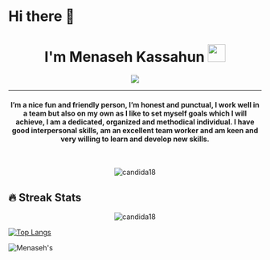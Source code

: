 # Hi there 👋

<h1 align="center">I'm Menaseh Kassahun <img src="https://media.giphy.com/media/hvRJCLFzcasrR4ia7z/giphy.gif" width="35"></h1>
<p align="center">
  <a href="https://github.com/DenverCoder1/readme-typing-svg"><img src="https://readme-typing-svg.herokuapp.com?lines=Computer+Engineering+Student;Full+Stack+Web+Developer;Android+App+Developer;IOS+App+Developer;DS%20|%20AI%20|%20ML%20Enthusiast;Graphic%20Designer;Always%20learning%20new%20things&center=true&width=500&height=50"></a>
</p>
<hr/>
<h4 align="center">I’m a nice fun and friendly person, I’m honest and punctual, I work well in a team but also on my own as I like to set myself goals which I will achieve, I am a dedicated, organized and methodical individual. I have good interpersonal skills, am an excellent team worker and am keen and very willing to learn and develop new skills.</h4>
<br>
<p align="center"> <img src="https://komarev.com/ghpvc/?username=candida18&label=Profile%20views&color=0e75b6&style=plastic" alt="candida18" /> </p>

## 🔥 Streak Stats
<p align="center"><img src="https://github-readme-streak-stats.herokuapp.com/?user=menasehk13&theme=algolia" alt="candida18"  /></p>


[![Top Langs](https://github-readme-stats.vercel.app/api/top-langs/?username=menasehk13&theme=dracula)](https://github.com/menasehk13/github-readme-stats)





![Menaseh's](https://github-readme-stats.vercel.app/api?username=menasehk13&count_private=true&theme=radical)
